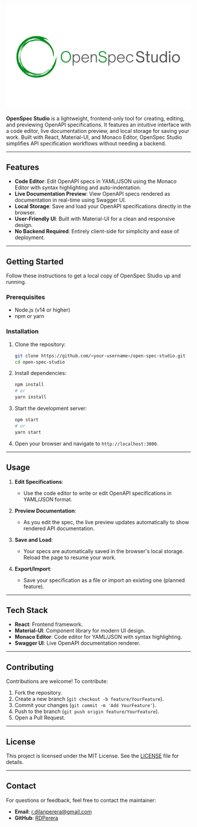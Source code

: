 ![Banner](https://github.com/RDPerera/OpenSpec-Studio/blob/main/resources/banner.png)

**OpenSpec Studio** is a lightweight, frontend-only tool for creating, editing, and previewing OpenAPI specifications. It features an intuitive interface with a code editor, live documentation preview, and local storage for saving your work. Built with React, Material-UI, and Monaco Editor, OpenSpec Studio simplifies API specification workflows without needing a backend.

---

## Features

- **Code Editor**: Edit OpenAPI specs in YAML/JSON using the Monaco Editor with syntax highlighting and auto-indentation.
- **Live Documentation Preview**: View OpenAPI specs rendered as documentation in real-time using Swagger UI.
- **Local Storage**: Save and load your OpenAPI specifications directly in the browser.
- **User-Friendly UI**: Built with Material-UI for a clean and responsive design.
- **No Backend Required**: Entirely client-side for simplicity and ease of deployment.

---

## Getting Started

Follow these instructions to get a local copy of OpenSpec Studio up and running.

### Prerequisites

- Node.js (v14 or higher)
- npm or yarn

### Installation

1. Clone the repository:
   ```bash
   git clone https://github.com/<your-username>/open-spec-studio.git
   cd open-spec-studio
   ```

2. Install dependencies:
   ```bash
   npm install
   # or
   yarn install
   ```

3. Start the development server:
   ```bash
   npm start
   # or
   yarn start
   ```

4. Open your browser and navigate to `http://localhost:3000`.

---

## Usage

1. **Edit Specifications**:
   - Use the code editor to write or edit OpenAPI specifications in YAML/JSON format.

2. **Preview Documentation**:
   - As you edit the spec, the live preview updates automatically to show rendered API documentation.

3. **Save and Load**:
   - Your specs are automatically saved in the browser's local storage. Reload the page to resume your work.

4. **Export/Import**:
   - Save your specification as a file or import an existing one (planned feature).

---

## Tech Stack

- **React**: Frontend framework.
- **Material-UI**: Component library for modern UI design.
- **Monaco Editor**: Code editor for YAML/JSON with syntax highlighting.
- **Swagger UI**: Live OpenAPI documentation renderer.

---

## Contributing

Contributions are welcome! To contribute:

1. Fork the repository.
2. Create a new branch (`git checkout -b feature/YourFeature`).
3. Commit your changes (`git commit -m 'Add YourFeature'`).
4. Push to the branch (`git push origin feature/YourFeature`).
5. Open a Pull Request.

---

## License

This project is licensed under the MIT License. See the [LICENSE](LICENSE) file for details.

---

## Contact

For questions or feedback, feel free to contact the maintainer:

- **Email**: r.dilanperera@gmail.com
- **GitHub**: [RDPerera](https://github.com/RDPerera)

